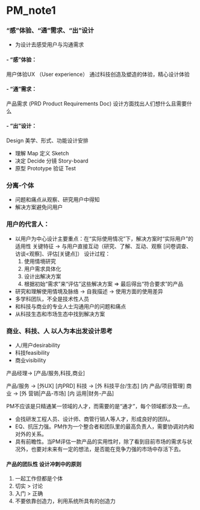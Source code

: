 # PM_note1

### “感”体验、“通”需求、“出”设计
  - 为设计去感受用户与沟通需求
  
#### - “感”体验：
用户体验UX （User experience）
通过科技创造及塑造的体验，精心设计体验

#### - “通”需求：
产品需求 (PRD Product Requirements Doc)
设计方面找出人们想什么且需要什么

#### - “出”设计：
Design
美学、形式、功能设计安排

- 理解 Map        定义 Sketch
- 决定 Decide     分镜 Story-board
- 原型 Prototype  验证 Test

### 分离-个体
  - 问题和痛点从观察、研究用户中得知
  - 解决方案避免问用户

### 用户的代言人：
  - 以用户为中心设计主要重点：在“实际使用情况”下，解决方案时“实际用户”的适用性
      关键特征 -> 与用户直接互动（研究、了解、互动、观察 [问卷调查、访谈<观察]、评估[关键点]）
      设计过程：
      1. 使用情境研究
      2. 用户需求具体化
      3. 设计出解决方案
      4. 根据初始“需求”来“评估”这些解决方案
     => 最后得出“符合要求”的产品 
  - 研究和理解使用情境及脉络 -> 自我描述 -> 使用方面的使用差异
  - 多学科团队，不全是技术性人员
  - 和科技与商业的专业人士沟通用户的问题和痛点
  - 从科技生态和市场生态中找到解决方案
  

### 商业、科技、人 以人为本出发设计思考
  - 人/用户desirability
  - 科技feasibility
  - 商业visibility

产品经理-> [产品/服务,科技,商业]

产品/服务 -> [外UX] [内PRD]
科技 -> [外 科技平台/生态] [内 产品/项目管理]
商业 -> [外 营销|产品-市场] [内 运用|财务-产品]

PM不应该是只精通某一领域的人才，而需要的是“通才”，每个领域都涉及一点。
  - 会找研发工程人员、设计师、商管行销人等人才，形成良好的团队。
  - EQ、抗压力强。PM作为一个整合者和团队里的最高负责人，需要协调对内和对外的关系。
  - 具有前瞻性。当PM评估一款产品的实用性时，除了看到目前市场的需求与状况外，也要对未来有一定的想法，是否能在竞争力强的市场中存活下去。
  
#### 产品的团队性 设计冲刺中的原则
1. 一起工作但都是个体 
2. 切实 > 讨论 
3. 入门 > 正确
4. 不要依靠创造力，利用系统所具有的创造力
